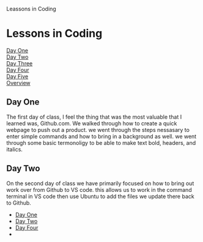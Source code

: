 Leassons in Coding

<h1 id="top"> Lessons in Coding</h1>
<a href="#Day_one">Day One</a><br />
<a href="#Day_two">Day Two</a><br />
<a href="#Day_three">Day Three</a><br />
<a href="#Day_four">Day Four</a><br />
<a href="#Day_five">Day Five</a><br />
<a href="#overview">Overview</a><br />
<h2 id="Day_one"> Day One</h2>
<p>The first day of class, I feel the thing that was the most valuable that I learned was, Github.com. We walked through how to create a quick webpage to push out a product. we went through the steps nessasary to enter simple commands and how to bring in a background as well. we went through some basic termonoligy to be able to make text bold, headers, and italics.
<h2 id="Day_two"> Day Two</h2>
<p>On the second day of class we have primarily focused on how to bring out work over from Github to VS code. this allows us to work in the command terminal in VS code then use Ubuntu to add the files we update there back to Github.

<p>
    <ul>
        <li><a href="Day_one">Day One</a></li>
        <li><a href="Day_two">Day Two</a></li>
        <li><a href="Day_three>Day Three</a></li>
        <li><a href="Day_four>Day Four</a></li>
        <li><a href="Day_five>Day Five</a></li>
    </ul>
</P>
